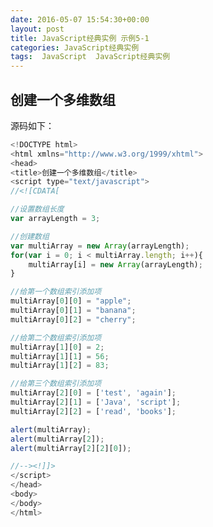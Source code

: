 ```yaml
---
date: 2016-05-07 15:54:30+00:00
layout: post
title: JavaScript经典实例 示例5-1
categories: JavaScript经典实例
tags:  JavaScript  JavaScript经典实例
---
```


创建一个多维数组
----------------

<html xmlns="http://www.w3.org/1999/xhtml">
<head>
<title>创建一个多维数组</title>
<script type="text/javascript">
//<![CDATA[

//设置数组长度
var arrayLength = 3;

//创建数组
var multiArray = new Array(arrayLength);
for(var i = 0; i < multiArray.length; i++){
    multiArray[i] = new Array(arrayLength);
}

//给第一个数组索引添加项
multiArray[0][0] = "apple";
multiArray[0][1] = "banana";
multiArray[0][2] = "cherry";

//给第二个数组索引添加项
multiArray[1][0] = 2;
multiArray[1][1] = 56;
multiArray[1][2] = 83;

//给第三个数组索引添加项
multiArray[2][0] = ['test', 'again'];
multiArray[2][1] = ['Java', 'script'];
multiArray[2][2] = ['read', 'books'];

alert(multiArray);
alert(multiArray[2]);
alert(multiArray[2][2][0]);

//--><!]]>
</script>
</head>
<body>
</body>
</html>

源码如下：

``` javascript
<!DOCTYPE html>
<html xmlns="http://www.w3.org/1999/xhtml">
<head>
<title>创建一个多维数组</title>
<script type="text/javascript">
//<![CDATA[

//设置数组长度
var arrayLength = 3;

//创建数组
var multiArray = new Array(arrayLength);
for(var i = 0; i < multiArray.length; i++){
    multiArray[i] = new Array(arrayLength);
}

//给第一个数组索引添加项
multiArray[0][0] = "apple";
multiArray[0][1] = "banana";
multiArray[0][2] = "cherry";

//给第二个数组索引添加项
multiArray[1][0] = 2;
multiArray[1][1] = 56;
multiArray[1][2] = 83;

//给第三个数组索引添加项
multiArray[2][0] = ['test', 'again'];
multiArray[2][1] = ['Java', 'script'];
multiArray[2][2] = ['read', 'books'];

alert(multiArray);
alert(multiArray[2]);
alert(multiArray[2][2][0]);

//--><!]]>
</script>
</head>
<body>
</body>
</html>
``` 

